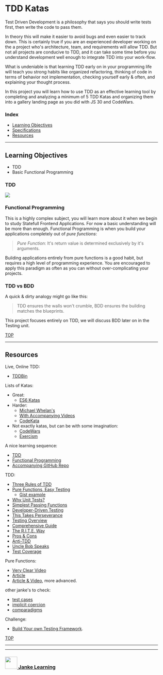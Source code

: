 # TDD Katas

Test Driven Development is a philosophy that says you should write tests first, then write the code to pass them.  

In theory this will make it easier to avoid bugs and even easier to track down. This is certainly true if you are an experienced developer working on the a project who's architecture, team, and requirements will allow TDD.  But not all projects are conducive to TDD, and it can take some time before you understand development well enough to integrate TDD into your work-flow.

What is undeniable is that learning TDD early on in your programming life will teach you strong habits like organized refactoring, thinking of code in terms of behavior not implementation, checking yourself early & often, and explaining your thought process.

In this project you will learn how to use TDD as an effective learning tool by completing and analyzing a minimum of 5 TDD Katas and organizing them into a gallery landing page as you did with JS 30 and CodeWars.

### Index
* [Learning Objectives](#learning-objectives)
* [Specifications](#specifications)
* [Resources](#resources)

---

## Learning Objectives

* TDD
* Basic Functional Programming

### TDD

![](https://www.allaboutcircuits.com/uploads/articles/red-green-refactor.png)

### Functional Programming

This is a highly complex subject, you will learn more about it when we begin to study Statefull Frontend Applications.  For now a basic understanding will be more than enough.  Functional Programming is when you build your applications completely out of _pure functions_:

> _Pure Function_: It's return value is determined exclusively by it's arguments.

Building applications entirely from pure functions is a good habit, but requires a high level of programming experience.  You are encouraged to apply this paradigm as often as you can without over-complicating your projects.

### TDD vs BDD

A quick & dirty analogy might go like this:

> TDD ensures the walls won't crumble, BDD ensures the building matches the blueprints.

This project focuses entirely on TDD, we will discuss BDD later on in the Testing unit.

[TOP](#index)

---

## Resources


Live, Online TDD:
* [TDDBin](http://tddbin.com)

Lists of Katas:
* Great:
  * [ES6 Katas](http://es6katas.org)
* Harder:
  * [Michael Whelan's](http://www.michael-whelan.net/code-katas-for-practicing-tdd/)
  * [With Accompanying Videos](http://www.codekatas.org)
  * [CodeKata](http://codekata.com)
* Not exactly katas, but can be with some imagination:
  * [CodeWars](https://www.codewars.com/)
  * [Exercism](https://github.com/exercism/javascript)

A nice learning sequence:
  * [TDD](http://www.kaidez.com/learn-javascript-unit-testing/#review-james-code)
  * [Functional Programming](https://jrsinclair.com/articles/2016/gentle-introduction-to-functional-javascript-intro/)
  * [Accompanying GitHub Repo](https://github.com/kaidez/functional-programming-unit-testing)

TDD:
* [Three Rules of TDD](http://www.tddfellow.com/blog/2017/02/03/learning-test-driven-development-with-javascript-laws-of-tdd/) 
* [Pure Functions, Easy Testing](https://github.com/foundersandcoders/ws-pure-functions-easy-testing)
  * [Gist example](https://gist.github.com/colevandersWands/d6e7a46c5872d309e3de4377c2c9c216)
* [Why Unit Tests?](https://www.youtube.com/watch?v=Eu35xM76kKY)
* [Simplest Passing Functions](https://github.com/elewa-academy/simplest-passing-functions)  
* [Developer-Driven Testing](http://www.writemoretests.com/2011/09/test-driven-development-give-me-break.html)  
* [This Takes Perseverance](https://www.youtube.com/watch?v=ib2Pt9_zciA)
* [Testing Overview](https://github.com/elewa-academy/testing-101)
* [Comprehensive Guide](https://github.com/mawrkus/js-unit-testing-guide)
* [The R.I.T.E. Way](https://medium.com/javascript-scene/tdd-the-rite-way-53c9b46f45e3)
* [Pros & Cons](https://www.quora.com/What-are-the-pros-and-cons-of-test-driven-development)
* [Anti-TDD](https://hackhands.com/dont-code-katas/)
* [Uncle Bob Speaks](https://www.youtube.com/watch?v=GvAzrC6-spQ)
* [Test Coverage](https://www.guru99.com/test-coverage-in-software-testing.html)


Pure Functions:
* [Very Clear Video](https://www.youtube.com/watch?v=AHbRVJzpB54)
* [Article](https://medium.com/@jamesjefferyuk/javascript-what-are-pure-functions-4d4d5392d49c)
* [Article & Video](https://medium.com/javascript-scene/master-the-javascript-interview-what-is-a-pure-function-d1c076bec976), more advanced.

other janke's to check:
* [test cases](https://github.com/janke-learning/test-cases)
* [implicit coercion](https://github.com/janke-learning/implicit-coercion)
* [comparadigms](https://github.com/janke-learning/comparadigms)

Challenge:
* [Build Your own Testing Framework](http://www.tddfellow.com/blog/2016/07/15/build-your-own-testing-framework/).


[TOP](#index)


___
___
### <a href="http://janke-learning.org" target="_blank"><img src="https://user-images.githubusercontent.com/18554853/50098409-22575780-021c-11e9-99e1-962787adaded.png" width="40" height="40"></img> Janke Learning</a>
